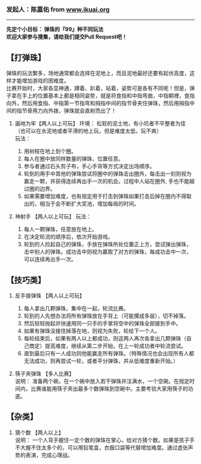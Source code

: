 ### 发起人：陈嘉佑 from www.ikuai.org

---

**先定个小目标： 弹珠的『99』种不同玩法**  
**欢迎大家参与搜集，请给我们提交Pull Request吧！**  

## 【打弹珠】
  弹珠的玩法繁多，场地通常都会选择在泥地上，而且泥地最好还要有起伏高度，这样才能增加游戏的困难度。  
  比赛开始时，大家各显神通，蹲着、趴着，站着，姿势可是各有不同呢！但是，弹子拿在手上的位置基本上都是相同姿势，就是将食指和中指弯曲，中指朝裡，食指向外，然后用食指、中指第一节指弯和拇指中间的指节骨夹住弹珠，然后用拇指中间的指节骨用力向外拨，弹珠就会直射而出了！

1. 画地为牢【两人以上可玩】
	环境： 松软的泥土地，有小坑者不平整者为佳（也可以在水泥地或者平滑的地上玩，但是难度太低，玩不爽）  
	玩法： 
	1. 用树枝在地上划个圈。
	2. 每人在圈中放同样数量的弹珠，位置任意。
	3. 参与者通过石头剪子布，手心手背等方式决定出场顺序。
	4. 轮到的用手中其他的弹珠尝试将圈中的弹珠击出圈外，每击出一刻则视为赢走一颗，并获得连续再出手一次的机会。过程中人站在圈外, 手也不能越过圈的边界。
	5. 如果需要增加难度，也有规定用于打击到弹珠如果打击后掉在圈内不得取出的，相当于会不断扩大奖池，增加每局的时间。
		
2. 神射手 【两人以上可玩】
	玩法：
	1. 每人一颗弹珠，任意放在地上。
	2. 在决定轮流的顺序后，依次开始游戏。
	3. 轮到的人捡起自己的弹珠，手放在弹珠所处位置正上方，尝试弹出弹珠，击中别人的弹珠。成功击中则视为赢取了对方的弹珠，每成功击中一次，可以连续再出手一次。



## 【技巧类】
1. 反手接弹珠 【两人以上可玩】  
	1. 每人拿出几颗弹珠，集中在一起，轮流比赛。
	2. 轮到的人先想办法将所有弹珠放在手背上（可能摞成多层），切不掉落。
	3. 然后轻轻抛起并快速用同一只手的手掌将空中的弹珠全部接到手中。
	4. 如果有弹珠没接住掉落在地，则视为失败，轮给下一个人。
	5. 每轮结束后，如果有两人以上都成功，则这两人再次各拿出几颗弹珠（自己商定）提高难度，继续从第二步开始，在上一轮成功者中轮流尝试。
	6. 直到最后只有一人成功则他能赢走所有弹珠。（特殊情况也会出现所有人都无法成功，则再尝试一轮，或者平分弹珠，并从低难度重新开始。）
	
2. 筷子夹弹珠 【多人比赛】  
	说明： 准备两个碗，在一个碗中放入若干弹珠并注满水，一个空碗。在规定时间内，比赛谁能用筷子夹出最多个数弹珠到空碗中。主要考验大家用筷子的功底。


## 【杂类】
1. 猜个数 【两人以上】  
	说明： 一个人背手握住一定个数的弹珠在掌心，给对方猜个数。如果是孩子手不大握不住太多个的，可以用铅笔盒，衣服口袋等代替增加难度。通过虚张声势的表演，完成心理战。
	
